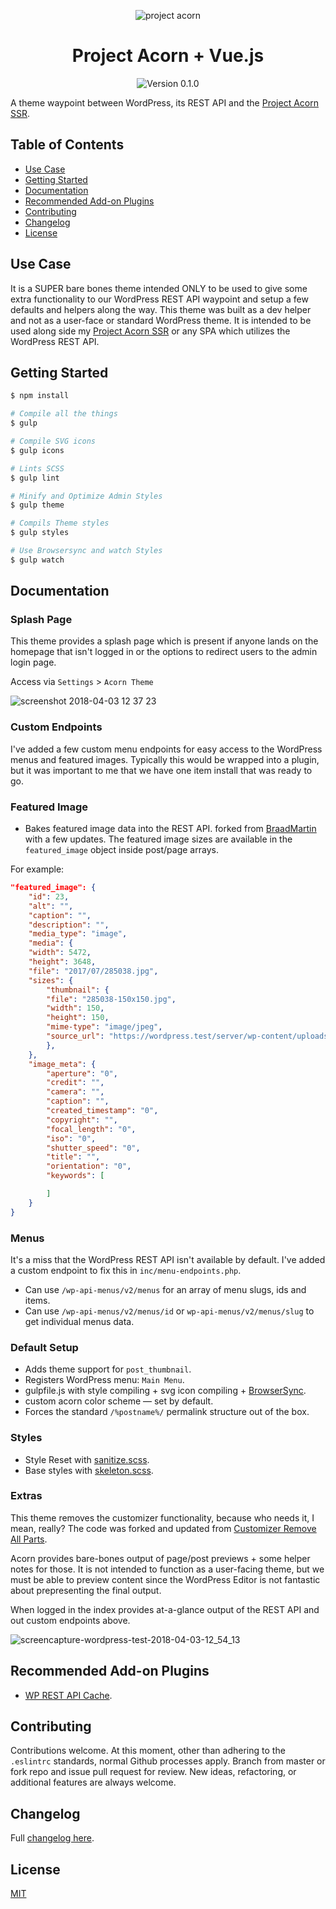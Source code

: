 <p align="center">
	<img src="https://user-images.githubusercontent.com/5230729/33617107-17ebf23c-d99c-11e7-8aa6-ec559bd23027.png" alt="project acorn" title="project acorn" />
</p>
<h1 align="center">Project Acorn + Vue.js</h1>
<p align="center">
	<img src="https://img.shields.io/badge/version-0.1.0-green.svg" alt="Version 0.1.0" />
</p>

A theme waypoint between WordPress, its REST API and the [Project Acorn SSR](https://github.com/jomurgel/project-acorn-ssr).

## Table of Contents
  * [Use Case](#use-case)
  * [Getting Started](#getting-started)
  * [Documentation](#documentation)
  * [Recommended Add-on Plugins](#recommended-add-on-plugins)
  * [Contributing](#contributing)
  * [Changelog](#changelog)
  * [License](#license)

## Use Case
It is a SUPER bare bones theme intended ONLY to be used to give some extra functionality to our WordPress REST API waypoint and setup a few defaults and helpers along the way. This theme was built as a dev helper and not as a user-face or standard WordPress theme.  It is intended to be used along side my [Project Acorn SSR](https://github.com/jomurgel/project-acorn-ssr) or any SPA which utilizes the WordPress REST API.

## Getting Started
``` bash
$ npm install
```

``` bash
# Compile all the things
$ gulp

# Compile SVG icons
$ gulp icons

# Lints SCSS
$ gulp lint

# Minify and Optimize Admin Styles
$ gulp theme

# Compils Theme styles
$ gulp styles

# Use Browsersync and watch Styles
$ gulp watch
```

## Documentation
### Splash Page
This theme provides a splash page which is present if anyone lands on the homepage that isn't logged in or the options to redirect users to the admin login page.

Access via `Settings` > `Acorn Theme`

![screenshot 2018-04-03 12 37 23](https://user-images.githubusercontent.com/5230729/38269324-6a4703c4-373d-11e8-8eed-d1d9a930d76c.jpg)

### Custom Endpoints
I've added a few custom menu endpoints for easy access to the WordPress menus and featured images. Typically this would be wrapped into a plugin, but it was important to me that we have one item install that was ready to go.

### Featured Image
- Bakes featured image data into the REST API. forked from [BraadMartin](https://github.com/BraadMartin/better-rest-api-featured-images) with a few updates. The featured image sizes are available in the `featured_image` object inside post/page arrays.

For example:

``` json
"featured_image": {
	"id": 23,
	"alt": "",
	"caption": "",
	"description": "",
	"media_type": "image",
	"media": {
	"width": 5472,
	"height": 3648,
	"file": "2017/07/285038.jpg",
	"sizes": {
		"thumbnail": {
		"file": "285038-150x150.jpg",
		"width": 150,
		"height": 150,
		"mime-type": "image/jpeg",
		"source_url": "https://wordpress.test/server/wp-content/uploads/2017/07/285038-150x150.jpg"
		},
	},
	"image_meta": {
		"aperture": "0",
		"credit": "",
		"camera": "",
		"caption": "",
		"created_timestamp": "0",
		"copyright": "",
		"focal_length": "0",
		"iso": "0",
		"shutter_speed": "0",
		"title": "",
		"orientation": "0",
		"keywords": [

		]
	}
}
```

### Menus
It's a miss that the WordPress REST API isn't available by default. I've added a custom endpoint to fix this in `inc/menu-endpoints.php`.
- Can use `/wp-api-menus/v2/menus` for an array of menu slugs, ids and items.
- Can use `/wp-api-menus/v2/menus/id` or `wp-api-menus/v2/menus/slug` to get individual menus data.

### Default Setup
- Adds theme support for `post_thumbnail`.
- Registers WordPress menu: `Main Menu`.
- gulpfile.js with style compiling + svg icon compiling + [BrowserSync](https://www.browsersync.io/).
- custom acorn color scheme — set by default.
- Forces the standard `/%postname%/` permalink structure out of the box.

### Styles
- Style Reset with [sanitize.scss](https://jonathantneal.github.io/sanitize.css/).
- Base styles with [skeleton.scss](http://getskeleton.com/).

### Extras
This theme removes the customizer functionality, because who needs it, I mean, really? The code was forked and updated from [Customizer Remove All Parts](https://github.com/parallelus/customizer-remove-all-parts).

Acorn provides bare-bones output of page/post previews + some helper notes for those. It is not intended to function as a user-facing theme, but we must be able to preview content since the WordPress Editor is not fantastic about prepresenting the final output.

When logged in the index provides at-a-glance output of the REST API and out custom endpoints above.

![screencapture-wordpress-test-2018-04-03-12_54_13](https://user-images.githubusercontent.com/5230729/38269616-3e553e38-373e-11e8-918f-a64d2ea51016.png)

## Recommended Add-on Plugins
- [WP REST API Cache](https://wordpress.org/plugins/wp-rest-api-cache/).

## Contributing
Contributions welcome. At this moment, other than adhering to the `.eslintrc` standards, normal Github processes apply. Branch from master or fork repo and issue pull request for review. New ideas, refactoring, or additional features are always welcome.

## Changelog
Full [changelog here](https://github.com/jomurgel/project-acorn/blob/master/CHANGELOG.md).

## License
[MIT](https://opensource.org/licenses/MIT)
